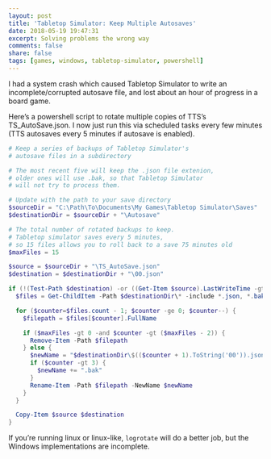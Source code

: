 ```yaml
---
layout: post
title: 'Tabletop Simulator: Keep Multiple Autosaves'
date: 2018-05-19 19:47:31
excerpt: Solving problems the wrong way
comments: false
share: false
tags: [games, windows, tabletop-simulator, powershell]
---
```


I had a system crash which caused Tabletop Simulator to write an incomplete/corrupted autosave file, 
and lost about an hour of progress in a board game.

Here’s a powershell script to rotate multiple copies of TTS’s TS_AutoSave.json. I now just run this via scheduled tasks every few minutes (TTS autosaves every 5 minutes if autosave is enabled).

```powershell
# Keep a series of backups of Tabletop Simulator's
# autosave files in a subdirectory

# The most recent five will keep the .json file extenion,
# older ones will use .bak, so that Tabletop Simulator 
# will not try to process them.

# Update with the path to your save directory
$sourceDir = "C:\Path\To\Documents\My Games\Tabletop Simulator\Saves"
$destinationDir = $sourceDir + "\Autosave"

# The total number of rotated backups to keep.
# Tabletop simulator saves every 5 minutes, 
# so 15 files allows you to roll back to a save 75 minutes old
$maxFiles = 15

$source = $sourceDir + "\TS_AutoSave.json"
$destination = $destinationDir + "\00.json"

if (!(Test-Path $destination) -or ((Get-Item $source).LastWriteTime -gt (Get-Item $destination).LastWriteTime)) {
  $files = Get-ChildItem -Path $destinationDir\* -include *.json, *.bak

  for ($counter=$files.count - 1; $counter -ge 0; $counter--) {
    $filepath = $files[$counter].FullName

    if ($maxFiles -gt 0 -and $counter -gt ($maxFiles - 2)) {
      Remove-Item -Path $filepath
    } else {
      $newName = "$destinationDir\$(($counter + 1).ToString('00')).json"
      if ($counter -gt 3) {
        $newName += ".bak"
      }
      Rename-Item -Path $filepath -NewName $newName
    }
  }

  Copy-Item $source $destination
}
```


If you’re running linux or linux-like, `logrotate` will do a better job, but the Windows implementations are incomplete.
